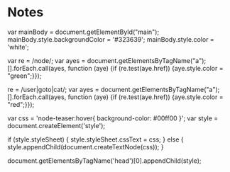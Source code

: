 # Notes

var mainBody = document.getElementById("main");
mainBody.style.backgroundColor = '#323639';
mainBody.style.color = 'white';


var re = /node/;
var ayes = document.getElementsByTagName("a");
[].forEach.call(ayes, function (aye) {if (re.test(aye.href)) {aye.style.color = "green";}});

re = /user|goto|cat/;
var ayes = document.getElementsByTagName("a");
[].forEach.call(ayes, function (aye) {if (re.test(aye.href)) {aye.style.color = "red";}});


var css = 'node-teaser:hover{ background-color: #00ff00 }';
var style = document.createElement('style');

if (style.styleSheet) {
    style.styleSheet.cssText = css;
} else {
    style.appendChild(document.createTextNode(css));
}

document.getElementsByTagName('head')[0].appendChild(style);